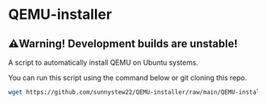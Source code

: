 # QEMU-installer
## ⚠️Warning! Development builds are unstable!
A script to automatically install QEMU on Ubuntu systems.

You can run this script using the command below or git cloning this repo.

``` sh 
wget https://github.com/sunnystew22/QEMU-installer/raw/main/QEMU-install.sh && chmod +x QEMU-install.sh && ./QEMU-install.sh
```

